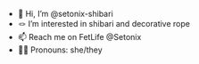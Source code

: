 - 👋 Hi, I’m @setonix-shibari
- 🪢 I’m interested in shibari and decorative rope
- 📫 Reach me on FetLife @Setonix
- 🏳️‍🌈 Pronouns: she/they
